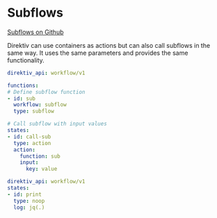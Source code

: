 # Subflows 
 [Subflows on Github](https://github.com/direktiv/direktiv-examples/tree/main/subflows)

Direktiv can use containers as actions but can also call subflows in the same way. 
It uses the same parameters and provides the same functionality.


```yaml title="Parent Flow"
direktiv_api: workflow/v1

functions:
# Define subflow function
- id: sub
  workflow: subflow
  type: subflow

# Call subflow with input values
states:
- id: call-sub 
  type: action
  action:
    function: sub
    input: 
      key: value
```



```yaml title="Subflow"
direktiv_api: workflow/v1
states:
- id: print
  type: noop
  log: jq(.)
```


